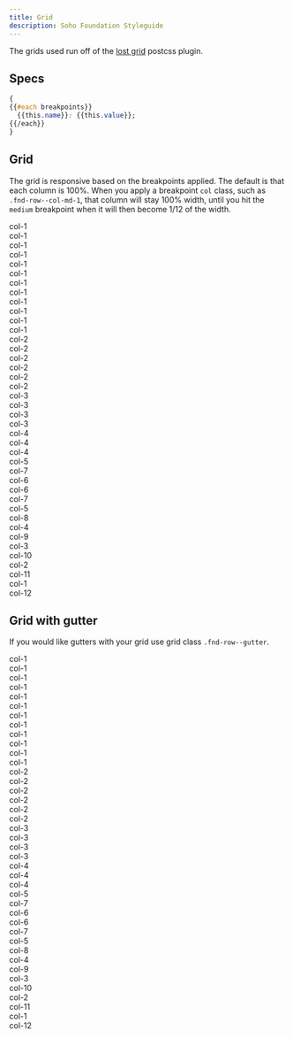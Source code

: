 ```yaml
---
title: Grid
description: Soho Foundation Styleguide
---
```


The grids used run off of the [lost grid](http://lostgrid.org/docs.html) postcss plugin.

## Specs

```css
{
{{#each breakpoints}}
  {{this.name}}: {{this.value}};
{{/each}}
}
```

## Grid

The grid is responsive based on the breakpoints applied. The default is that each column is 100%. When you apply a breakpoint `col` class, such as `.fnd-row--col-md-1`, that column will stay 100% width, until you hit the `medium` breakpoint when it will then become 1/12 of the width.

<div class="fnd-row example-row">
  <div class="fnd-row--col-1 fnd-row--col-sm-1">col-1</div>
  <div class="fnd-row--col-1 fnd-row--col-sm-1">col-1</div>
  <div class="fnd-row--col-1 fnd-row--col-sm-1">col-1</div>
  <div class="fnd-row--col-1 fnd-row--col-sm-1">col-1</div>
  <div class="fnd-row--col-1 fnd-row--col-sm-1">col-1</div>
  <div class="fnd-row--col-1 fnd-row--col-sm-1">col-1</div>
  <div class="fnd-row--col-1 fnd-row--col-sm-1">col-1</div>
  <div class="fnd-row--col-1 fnd-row--col-sm-1">col-1</div>
  <div class="fnd-row--col-1 fnd-row--col-sm-1">col-1</div>
  <div class="fnd-row--col-1 fnd-row--col-sm-1">col-1</div>
  <div class="fnd-row--col-1 fnd-row--col-sm-1">col-1</div>
  <div class="fnd-row--col-1 fnd-row--col-sm-1">col-1</div>
</div>

<div class="fnd-row example-row">
  <div class="fnd-row--col-2 fnd-row--col-sm-2">col-2</div>
  <div class="fnd-row--col-2 fnd-row--col-sm-2">col-2</div>
  <div class="fnd-row--col-2 fnd-row--col-sm-2">col-2</div>
  <div class="fnd-row--col-2 fnd-row--col-sm-2">col-2</div>
  <div class="fnd-row--col-2 fnd-row--col-sm-2">col-2</div>
  <div class="fnd-row--col-2 fnd-row--col-sm-2">col-2</div>
</div>

<div class="fnd-row example-row">
  <div class="fnd-row--col-3 fnd-row--col-sm-3">col-3</div>
  <div class="fnd-row--col-3 fnd-row--col-sm-3">col-3</div>
  <div class="fnd-row--col-3 fnd-row--col-sm-3">col-3</div>
  <div class="fnd-row--col-3 fnd-row--col-sm-3">col-3</div>
</div>

<div class="fnd-row example-row">
  <div class="fnd-row--col-4 fnd-row--col-sm-4">col-4</div>
  <div class="fnd-row--col-4 fnd-row--col-sm-4">col-4</div>
  <div class="fnd-row--col-4 fnd-row--col-sm-4">col-4</div>
</div>

<div class="fnd-row example-row">
  <div class="fnd-row--col-5 fnd-row--col-sm-5">col-5</div>
  <div class="fnd-row--col-7 fnd-row--col-sm-7">col-7</div>
</div>

<div class="fnd-row example-row">
  <div class="fnd-row--col-6 fnd-row--col-sm-6">col-6</div>
  <div class="fnd-row--col-6 fnd-row--col-sm-6">col-6</div>
</div>

<div class="fnd-row example-row">
  <div class="fnd-row--col-7 fnd-row--col-sm-7">col-7</div>
  <div class="fnd-row--col-5 fnd-row--col-sm-5">col-5</div>
</div>

<div class="fnd-row example-row">
  <div class="fnd-row--col-8 fnd-row--col-sm-8">col-8</div>
  <div class="fnd-row--col-4 fnd-row--col-sm-4">col-4</div>
</div>

<div class="fnd-row example-row">
  <div class="fnd-row--col-9 fnd-row--col-sm-9">col-9</div>
  <div class="fnd-row--col-3 fnd-row--col-sm-3">col-3</div>
</div>

<div class="fnd-row example-row">
  <div class="fnd-row--col-10 fnd-row--col-sm-10">col-10</div>
  <div class="fnd-row--col-2 fnd-row--col-sm-2">col-2</div>
</div>

<div class="fnd-row example-row">
  <div class="fnd-row--col-11 fnd-row--col-sm-11">col-11</div>
  <div class="fnd-row--col-1 fnd-row--col-sm-1">col-1</div>
</div>

<div class="fnd-row example-row">
  <div class="fnd-row--col-12 fnd-row--col-sm-12">col-12</div>
</div>

## Grid with gutter

If you would like gutters with your grid use grid class `.fnd-row--gutter`.

<div class="fnd-row--gutter example-row">
  <div class="fnd-row--col-1 fnd-row--col-sm-1">col-1</div>
  <div class="fnd-row--col-1 fnd-row--col-sm-1">col-1</div>
  <div class="fnd-row--col-1 fnd-row--col-sm-1">col-1</div>
  <div class="fnd-row--col-1 fnd-row--col-sm-1">col-1</div>
  <div class="fnd-row--col-1 fnd-row--col-sm-1">col-1</div>
  <div class="fnd-row--col-1 fnd-row--col-sm-1">col-1</div>
  <div class="fnd-row--col-1 fnd-row--col-sm-1">col-1</div>
  <div class="fnd-row--col-1 fnd-row--col-sm-1">col-1</div>
  <div class="fnd-row--col-1 fnd-row--col-sm-1">col-1</div>
  <div class="fnd-row--col-1 fnd-row--col-sm-1">col-1</div>
  <div class="fnd-row--col-1 fnd-row--col-sm-1">col-1</div>
  <div class="fnd-row--col-1 fnd-row--col-sm-1">col-1</div>
</div>

<div class="fnd-row--gutter example-row">
  <div class="fnd-row--col-2 fnd-row--col-sm-2">col-2</div>
  <div class="fnd-row--col-2 fnd-row--col-sm-2">col-2</div>
  <div class="fnd-row--col-2 fnd-row--col-sm-2">col-2</div>
  <div class="fnd-row--col-2 fnd-row--col-sm-2">col-2</div>
  <div class="fnd-row--col-2 fnd-row--col-sm-2">col-2</div>
  <div class="fnd-row--col-2 fnd-row--col-sm-2">col-2</div>
</div>

<div class="fnd-row--gutter example-row">
  <div class="fnd-row--col-3 fnd-row--col-sm-3">col-3</div>
  <div class="fnd-row--col-3 fnd-row--col-sm-3">col-3</div>
  <div class="fnd-row--col-3 fnd-row--col-sm-3">col-3</div>
  <div class="fnd-row--col-3 fnd-row--col-sm-3">col-3</div>
</div>

<div class="fnd-row--gutter example-row">
  <div class="fnd-row--col-4 fnd-row--col-sm-4">col-4</div>
  <div class="fnd-row--col-4 fnd-row--col-sm-4">col-4</div>
  <div class="fnd-row--col-4 fnd-row--col-sm-4">col-4</div>
</div>

<div class="fnd-row--gutter example-row">
  <div class="fnd-row--col-5 fnd-row--col-sm-5">col-5</div>
  <div class="fnd-row--col-7 fnd-row--col-sm-7">col-7</div>
</div>

<div class="fnd-row--gutter example-row">
  <div class="fnd-row--col-6 fnd-row--col-sm-6">col-6</div>
  <div class="fnd-row--col-6 fnd-row--col-sm-6">col-6</div>
</div>

<div class="fnd-row--gutter example-row">
  <div class="fnd-row--col-7 fnd-row--col-sm-7">col-7</div>
  <div class="fnd-row--col-5 fnd-row--col-sm-5">col-5</div>
</div>

<div class="fnd-row--gutter example-row">
  <div class="fnd-row--col-8 fnd-row--col-sm-8">col-8</div>
  <div class="fnd-row--col-4 fnd-row--col-sm-4">col-4</div>
</div>

<div class="fnd-row--gutter example-row">
  <div class="fnd-row--col-9 fnd-row--col-sm-9">col-9</div>
  <div class="fnd-row--col-3 fnd-row--col-sm-3">col-3</div>
</div>

<div class="fnd-row--gutter example-row">
  <div class="fnd-row--col-10 fnd-row--col-sm-10">col-10</div>
  <div class="fnd-row--col-2 fnd-row--col-sm-2">col-2</div>
</div>

<div class="fnd-row--gutter example-row">
  <div class="fnd-row--col-11 fnd-row--col-sm-11">col-11</div>
  <div class="fnd-row--col-1 fnd-row--col-sm-1">col-1</div>
</div>

<div class="fnd-row--gutter example-row">
  <div class="fnd-row--col-12 fnd-row--col-sm-12">col-12</div>
</div>
